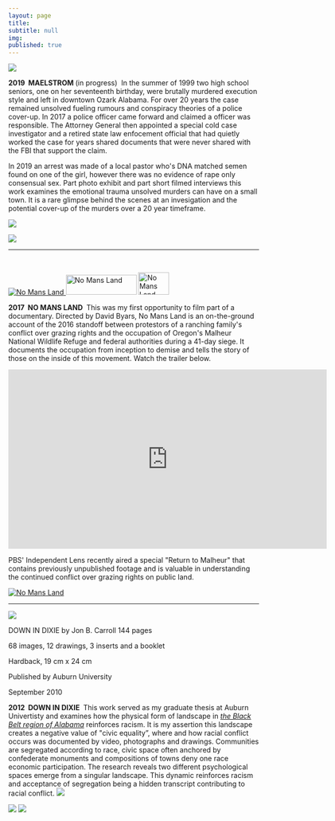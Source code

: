 ```yaml
---
layout: page
title: 
subtitle: null
img: 
published: true
---
```

<img src="https://jonbcarroll.s3.us-east-2.amazonaws.com/book-1.jpg">

 <p><strong>2019&nbsp; MAELSTROM </strong> (in progress)&nbsp; In the summer of 1999 two high school seniors, one on her seventeenth birthday, were brutally murdered execution style and left in downtown Ozark Alabama. For over 20 years the case remained unsolved fueling rumours and conspiracy theories of a police cover-up. In 2017 a police officer came forward and claimed a officer was responsible. The Attorney General then appointed a special cold case investigator and a retired state law enfocement official that had quietly worked the case for years shared documents that were never shared with the FBI that support the claim. 
 <P>In 2019 an arrest was made of a local pastor who's DNA matched semen found on one of the girl, however there was no evidence of rape only consensual sex. Part photo exhibit and part short filmed interviews this work examines the emotional trauma unsolved murders can have on a small town. It is a rare glimpse behind the scenes at an invesigation and the  potential cover-up of the murders over a 20 year timeframe.
  <p>
<img src="https://jonbcarroll.s3.us-east-2.amazonaws.com/book-2.jpg">
 <p>
  <img src="https://jonbcarroll.s3.us-east-2.amazonaws.com/book-3.jpg">
   <hr>
   <br  />
<p>
</p>
<p>
<a href="https://www.amazon.com/No-Mans-Land-Steve-Grasty/dp/B075RPK5HJ/ref=sr_1_1?keywords=%22David+Garrett+Byars%22&qid=1570629635&s=instant-video&sr=1-1">
<img border="0" alt="No Mans Land" src="https://jonbcarroll.s3.us-east-2.amazonaws.com/nomansland-cover.jpg"  >
</a>
<a href="https://www.amazon.com/No-Mans-Land-Documentary-Cast/dp/B075SV97P7">
<img border="0" alt="No Mans Land" src="https://jonbcarroll.s3.us-east-2.amazonaws.com/watch-now.jpg" height="40" width="142" ></a>
 <a href="https://www.amazon.com/No-Mans-Land-Documentary-Cast/dp/B075SV97P7">
<img border="0" alt="No Mans Land" src="https://jonbcarroll.s3.us-east-2.amazonaws.com/dvdorder.jpg" height="45" width="62" >
</a>
    <br  />
<p>

<p><strong> 2017&nbsp; NO MANS LAND </strong>&nbsp;This was my first opportunity to film part of a documentary. Directed by David Byars, No Mans Land is an on-the-ground account of the 2016 standoff between protestors of a ranching family's conflict over grazing rights and the occupation of Oregon's Malheur National Wildlife Refuge and federal authorities during a 41-day siege. It documents the occupation from inception to demise and tells the story of those on the inside of this movement. Watch the trailer below.
</p>
<iframe src="https://player.vimeo.com/video/240876418?color=fdf7f6&byline=0&portrait=0" width="640" height="360" frameborder="0" allow="autoplay; fullscreen" allowfullscreen></iframe>

  <br  />
<p>
PBS' Independent Lens recently aired a special "Return to Malheur" that contains previously unpublished footage and is valuable in understanding the continued conflict over grazing rights on public land.
<p><a href="http://www.pbs.org/independentlens/videos/back-to-malheur-two-years-later/">
<img border="0" alt="No Mans Land" src="https://jonbcarroll.s3.us-east-2.amazonaws.com/returnto.jpg" >
</a>
<hr>
<img src="https://jonbcarroll.s3.us-east-2.amazonaws.com/mla-1.jpg">
<p>
DOWN IN DIXIE
by Jon B. Carroll
144 pages<p>
68 images, 12 drawings, 3 inserts and a booklet<p>
Hardback, 19 cm x 24 cm<p>
Published by Auburn University<p>
September 2010
 <p><strong> 2012&nbsp; DOWN IN DIXIE </strong> &nbsp;This work served as my graduate thesis at Auburn Univertisty and examines how the physical form of landscape in <em><a href="https://en.wikipedia.org/wiki/Black_Belt_(region_of_Alabama">the Black Belt region of Alabama</a></em> reinforces racism. It is my assertion this landscape creates a negative value of "civic equality”, where and how racial conflict occurs was documented by video, photographs and drawings. Communities are segregated according to race, civic space often anchored by confederate monuments and compositions of towns deny one race economic participation.  The research reveals two different psychological spaces emerge from a singular landscape. This dynamic reinforces racism and acceptance of segregation being a hidden transcript contributing to racial conflict.
 
  <img src="https://jonbcarroll.s3.us-east-2.amazonaws.com/mla2.jpg">
</p>
 <img src="https://jonbcarroll.s3.us-east-2.amazonaws.com/mla3.jpg">
  <img src="https://jonbcarroll.s3.us-east-2.amazonaws.com/mla4.jpg">
<p>

  

  <br  />
